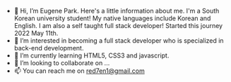 - 👋 Hi, I’m Eugene Park. Here's a little information about me. I'm a South Korean university student! My native languages include Korean and English. I am also a self taught full stack developer! Started this journey 2022 May 11th.
- 👀 I’m interested in becoming a full stack developer who is specialized in back-end development.
- 🌱 I’m currently learning HTML5, CSS3 and javascript.
- 💞️ I’m looking to collaborate on ...
- 📫 You can reach me on red7en1@gmail.com

<!---
red7en1/red7en1 is a ✨ special ✨ repository because its `README.md` (this file) appears on your GitHub profile.
You can click the Preview link to take a look at your changes.
--->
